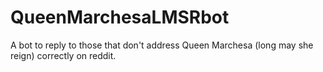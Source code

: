 # QueenMarchesaLMSRbot
A bot to reply to those that don't address Queen Marchesa (long may she reign) correctly on reddit.
